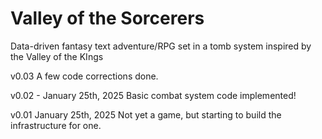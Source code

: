 # Valley of the Sorcerers
Data-driven fantasy text adventure/RPG set in a tomb system inspired by the Valley of the KIngs

v0.03
A few code corrections done.

v0.02 - January 25th, 2025
Basic combat system code implemented!

v0.01 January 25th, 2025
Not yet a game, but starting to build the infrastructure for one.
